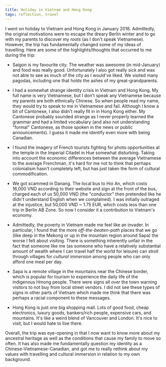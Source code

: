 ```yaml
---
title: Holiday in Vietnam and Hong Kong
tags: reflection, travel
---
```


I went on holiday to Vietnam and Hong Kong in January 2018.
Admittedly, the original motivations were to escape the dreary Berlin winter
and to go with my parents to discover my _roots_ (as I don't speak Vietnamese).
However, the trip has fundamentally changed some of my ideas of travelling.
Here are some of the highlights/thoughts that occurred to me during the trip:

* Saigon is my favourite city. 
The weather was awesome (in mid-January) and food was really good. 
Unfortunately I also got really sick and was not able to see as much of the city as I would've liked.
We visited many pagodas, including one that holds the ashes of my great-grandparents.

* I had a somewhat strange identity crisis in Vietnam and Hong Kong.
My full name is very Vietnamese, but I don't speak any Vietnamese
because my parents are both ethnically Chinese.
So when people read my name, they would try to speak to me in Vietnamese and fail.
Although I know a bit of Cantonese,
I also didn't really fit in in Hong Kong either.
My Cantonese probably sounded strange as I never properly learned the grammar and had a limited vocabulary
(and also not understanding "formal" Cantonese, as those spoken in the news or public announcements).
I guess it made me identify even more with being Canadian.

* I found the imagery of French tourists 
fighting for photo opportunities at the temple in the Imperial Citadel in Hue
somewhat disturbing. 
Taking into account the economic differences between the average Vietnamese to the average Frenchman,
it's hard for me not to think that perhaps colonialism hasn't completely left,
but has just taken the form of cultural commodification.

* We got scammed in Danang. 
The local bus to Hoi An, which costs 16,000 VND according to their website and sign at the front of the bus, 
charged each of us 50,000 VND (the "conductor" then pretended like he didn't understand English when we complained).
I was initially outraged at the injustice, 
but 50,000 VND ~ 1.75 EUR, which costs less than one trip in Berlin AB Zone. 
So now I consider it a contribution to Vietnam's economy.

* Admittedly, the poverty in Vietnam made me feel like an invader. 
In particular, I found that the more _off-the-beaten-path_ places that we go 
(like deep in the Mekong or up in the mountain region around Sapa)
the worse I felt about visiting.
There is something inherently unfair in the fact that someone like me
(as someone who have a relatively substantial amount of wealth
where I can travel half the world for leisure)
can stroll through villages for _cultural immersion_ 
among people who can only afford one meal per day.

* Sapa is a remote village in the mountains near the Chinese border,
which is popular for tourism to experience the daily life of the indigenous Hmong people.
There were signs all over the town warning visitors to not buy from local street vendors.
I did not see these types of signs in other parts of Vietnam
which made me think that there was perhaps a racial component to these messages. 

* Hong Kong is just one big shopping mall. 
Lots of good food, cheap electronics, luxury goods, bankers/rich people, expensive cars, and mountains.
It's like a weird blend of Vancouver and London.
It's nice to visit, but I would hate to live there.

Overall, the trip was eye-opening in that I now want to know more about my ancestral heritage
as well as the conditions that cause my family to move so often.
It has also made me fundamentally question my identity as a Chinese-Vietnamese-Canadian,
and got me to really rethink about my values with travelling and
cultural immersion in relation to my own background.
